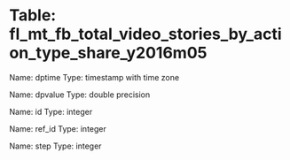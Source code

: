 Table: fl_mt_fb_total_video_stories_by_action_type_share_y2016m05
=================================================================

Name: dptime
Type: timestamp with time zone

Name: dpvalue
Type: double precision

Name: id
Type: integer

Name: ref_id
Type: integer

Name: step
Type: integer

